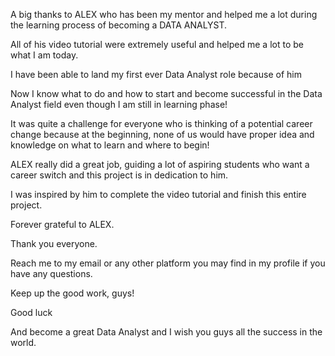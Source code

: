 A big thanks to ALEX who has been my mentor and helped me a lot during the learning process of becoming a DATA ANALYST. 

All of his video tutorial were extremely useful and helped me a lot to be what I am today.

I have been able to land my first ever Data Analyst role because of him

Now I know what to do and how to start and become successful in the Data Analyst field even though I am still in learning phase!

It was quite a challenge for everyone who is thinking of a potential career change because at the beginning, none of us would have proper idea and knowledge on what to learn and where to begin!

ALEX really did a great job, guiding a lot of aspiring students who want a career switch and this project is in dedication to him.

I was inspired by him to complete the video tutorial and finish this entire project.

Forever grateful to ALEX.

Thank you everyone.

Reach me to my email or any other platform you may find in my profile if you have any questions.

Keep up the good work, guys!

Good luck 

And become a great Data Analyst and I wish you guys all the success in the world. 
